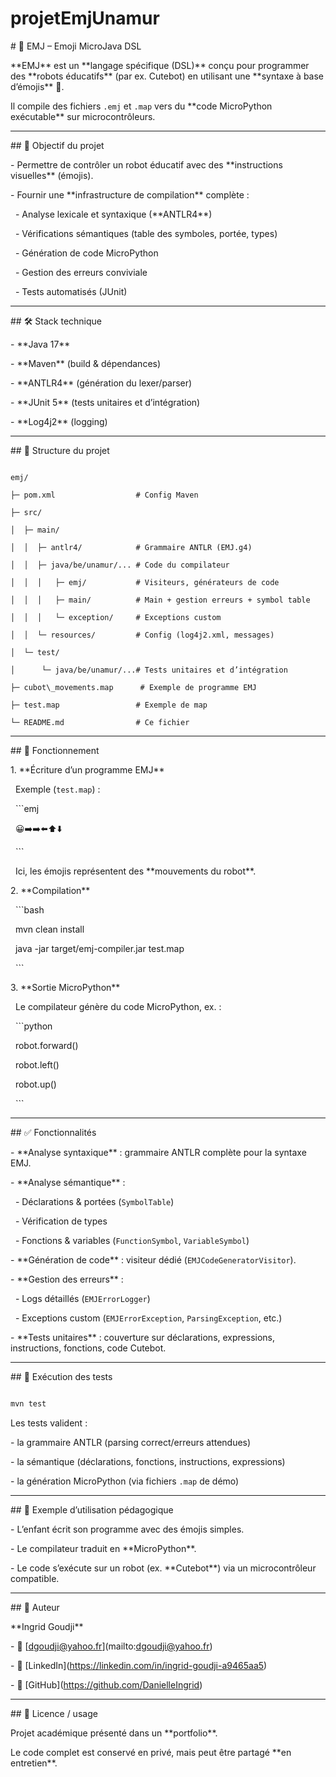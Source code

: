 # projetEmjUnamur



\# 🐹 EMJ – Emoji MicroJava DSL



\*\*EMJ\*\* est un \*\*langage spécifique (DSL)\*\* conçu pour programmer des \*\*robots éducatifs\*\* (par ex. Cutebot) en utilisant une \*\*syntaxe à base d’émojis\*\* 🎉.  

Il compile des fichiers `.emj` et `.map` vers du \*\*code MicroPython exécutable\*\* sur microcontrôleurs.



---



\## 🚀 Objectif du projet



\- Permettre de contrôler un robot éducatif avec des \*\*instructions visuelles\*\* (émojis).  

\- Fournir une \*\*infrastructure de compilation\*\* complète :

&nbsp; - Analyse lexicale et syntaxique (\*\*ANTLR4\*\*)

&nbsp; - Vérifications sémantiques (table des symboles, portée, types)

&nbsp; - Génération de code MicroPython

&nbsp; - Gestion des erreurs conviviale

&nbsp; - Tests automatisés (JUnit)



---



\## 🛠️ Stack technique



\- \*\*Java 17\*\*  

\- \*\*Maven\*\* (build \& dépendances)  

\- \*\*ANTLR4\*\* (génération du lexer/parser)  

\- \*\*JUnit 5\*\* (tests unitaires et d’intégration)  

\- \*\*Log4j2\*\* (logging)  



---



\## 📂 Structure du projet



```

emj/

├─ pom.xml                  # Config Maven

├─ src/

│  ├─ main/

│  │  ├─ antlr4/            # Grammaire ANTLR (EMJ.g4)

│  │  ├─ java/be/unamur/... # Code du compilateur

│  │  │   ├─ emj/           # Visiteurs, générateurs de code

│  │  │   ├─ main/          # Main + gestion erreurs + symbol table

│  │  │   └─ exception/     # Exceptions custom

│  │  └─ resources/         # Config (log4j2.xml, messages)

│  └─ test/

│      └─ java/be/unamur/...# Tests unitaires et d’intégration

├─ cubot\_movements.map      # Exemple de programme EMJ

├─ test.map                 # Exemple de map

└─ README.md                # Ce fichier

```



---



\## 🔎 Fonctionnement



1\. \*\*Écriture d’un programme EMJ\*\*  

&nbsp;  Exemple (`test.map`) :

&nbsp;  ```emj

&nbsp;  😀➡️➡️⬅️⬆️⬇️

&nbsp;  ```



&nbsp;  Ici, les émojis représentent des \*\*mouvements du robot\*\*.



2\. \*\*Compilation\*\*  

&nbsp;  ```bash

&nbsp;  mvn clean install

&nbsp;  java -jar target/emj-compiler.jar test.map

&nbsp;  ```



3\. \*\*Sortie MicroPython\*\*  

&nbsp;  Le compilateur génère du code MicroPython, ex. :

&nbsp;  ```python

&nbsp;  robot.forward()

&nbsp;  robot.left()

&nbsp;  robot.up()

&nbsp;  ```



---



\## ✅ Fonctionnalités



\- \*\*Analyse syntaxique\*\* : grammaire ANTLR complète pour la syntaxe EMJ.  

\- \*\*Analyse sémantique\*\* :  

&nbsp; - Déclarations \& portées (`SymbolTable`)  

&nbsp; - Vérification de types  

&nbsp; - Fonctions \& variables (`FunctionSymbol`, `VariableSymbol`)  

\- \*\*Génération de code\*\* : visiteur dédié (`EMJCodeGeneratorVisitor`).  

\- \*\*Gestion des erreurs\*\* :  

&nbsp; - Logs détaillés (`EMJErrorLogger`)  

&nbsp; - Exceptions custom (`EMJErrorException`, `ParsingException`, etc.)  

\- \*\*Tests unitaires\*\* : couverture sur déclarations, expressions, instructions, fonctions, code Cutebot.  



---



\## 🧪 Exécution des tests



```bash

mvn test

```



Les tests valident :

\- la grammaire ANTLR (parsing correct/erreurs attendues)  

\- la sémantique (déclarations, fonctions, instructions, expressions)  

\- la génération MicroPython (via fichiers `.map` de démo)  



---



\## 📸 Exemple d’utilisation pédagogique



\- L’enfant écrit son programme avec des émojis simples.  

\- Le compilateur traduit en \*\*MicroPython\*\*.  

\- Le code s’exécute sur un robot (ex. \*\*Cutebot\*\*) via un microcontrôleur compatible.  



---



\## 👤 Auteur



\*\*Ingrid Goudji\*\*  

\- 📧 \[dgoudji@yahoo.fr](mailto:dgoudji@yahoo.fr)  

\- 💼 \[LinkedIn](https://linkedin.com/in/ingrid-goudji-a9465aa5)  

\- 🐙 \[GitHub](https://github.com/DanielleIngrid)  



---



\## 📄 Licence / usage



Projet académique présenté dans un \*\*portfolio\*\*.  

Le code complet est conservé en privé, mais peut être partagé \*\*en entretien\*\*.



